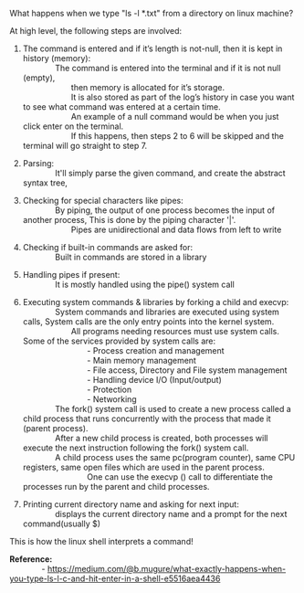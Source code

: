 What happens when we type "ls -l *.txt" from a directory on linux machine?  



At high level, the following steps are involved:  

1. The command is entered and if it’s length is not-null, then it is kept in history (memory):  
    The command is entered into the terminal and if it is not null (empty),  
      then memory is allocated for it’s storage.  
      It is also stored as part of the log’s history in case you want to see what command was entered at a certain time.  
      An example of a null command would be when you just click enter on the terminal.  
      If this happens, then steps 2 to 6 will be skipped and the terminal will go straight to step 7.  
2. Parsing:  
    It'll simply parse the given command, and create the abstract syntax tree,  
3. Checking for special characters like pipes:  
    By piping, the output of one process becomes the input of another process, This is done by the piping character '|'.  
      Pipes are unidirectional and data flows from left to write  
4. Checking if built-in commands are asked for:  
    Built in commands are stored in a library  
5. Handling pipes if present:  
    It is mostly handled using the pipe() system call  
6. Executing system commands & libraries by forking a child and execvp:  
    System commands and libraries are executed using system calls, System calls are the only entry points into the kernel system.  
      All programs needing resources must use system calls. Some of the services provided by system calls are:  
        - Process creation and management  
        - Main memory management  
        - File access, Directory and File system management  
        - Handling device I/O (Input/output)  
        - Protection  
        - Networking  
    The fork() system call is used to create a new process called a child process that runs concurrently with the process that made it (parent process).  
    After a new child process is created, both processes will execute the next instruction following the fork() system call.  
    A child process uses the same pc(program counter), same CPU registers, same open files which are used in the parent process.  
        One can use the execvp () call to differentiate the processes run by the parent and child processes.  
  
7. Printing current directory name and asking for next input:  
    displays the current directory name and a prompt for the next command(usually $)  
  
This is how the linux shell interprets a command!  
  
**Reference:**  
    - https://medium.com/@b.mugure/what-exactly-happens-when-you-type-ls-l-c-and-hit-enter-in-a-shell-e5516aea4436

